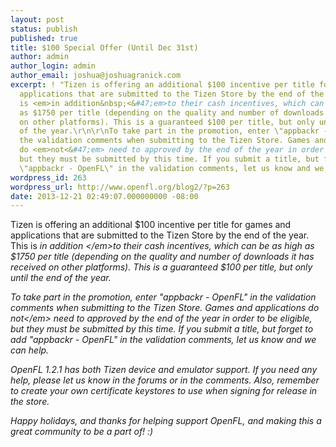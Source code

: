 ```yaml
---
layout: post
status: publish
published: true
title: $100 Special Offer (Until Dec 31st)
author: admin
author_login: admin
author_email: joshua@joshuagranick.com
excerpt: ! "Tizen is offering an additional $100 incentive per title for games and
  applications that are submitted to the Tizen Store by the end of the year. This
  is <em>in addition&nbsp;<&#47;em>to their cash incentives, which can be as high
  as $1750 per title (depending on the quality and number of downloads it has received
  on other platforms). This is a guaranteed $100 per title, but only until the end
  of the year.\r\n\r\nTo take part in the promotion, enter \"appbackr - OpenFL\" in
  the validation comments when submitting to the Tizen Store. Games and applications
  do <em>not<&#47;em> need to approved by the end of the year in order to be eligible,
  but they must be submitted by this time. If you submit a title, but forget to add
  \"appbackr - OpenFL\" in the validation comments, let us know and we can help."
wordpress_id: 263
wordpress_url: http://www.openfl.org/blog2/?p=263
date: 2013-12-21 02:49:07.000000000 -08:00
---
```

Tizen is offering an additional $100 incentive per title for games and applications that are submitted to the Tizen Store by the end of the year. This is <em>in addition&nbsp;<&#47;em>to their cash incentives, which can be as high as $1750 per title (depending on the quality and number of downloads it has received on other platforms). This is a guaranteed $100 per title, but only until the end of the year.

To take part in the promotion, enter "appbackr - OpenFL" in the validation comments when submitting to the Tizen Store. Games and applications do <em>not<&#47;em> need to approved by the end of the year in order to be eligible, but they must be submitted by this time. If you submit a title, but forget to add "appbackr - OpenFL" in the validation comments, let us know and we can help.<a id="more"></a><a id="more-263"></a>

OpenFL 1.2.1 has both Tizen device and emulator support. If you need any help, please let us know in the forums or in the comments. Also, remember to create your own certificate keystores to use when signing for release in the store.

Happy holidays, and thanks for helping support OpenFL, and making this a great community to be a part of! :)
